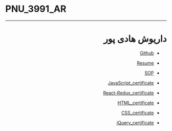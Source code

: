 # PNU_3991_AR
---------
<h1 dir=rtl>
 داریوش هادی پور
</h1>
<div dir=rtl>
 
- [Github](https://github.com/DariushStony/)

- [Resume](http://www.dariushhadipour.ir)

- [SOP](https://github.com/DariushStony/PNU_3991_AR/tree/main/SOP)

- [JavaScript_certificate](https://github.com/DariushStony/PNU_3991_AR/blob/main/Licences/SoloLearn-JavaScript.png)
 
- [React-Redux_certificate](https://github.com/DariushStony/PNU_3991_AR/blob/main/Licences/SoloLearn-React_Redux.jpg)
 
- [HTML_certificate](https://github.com/DariushStony/PNU_3991_AR/blob/main/Licences/SoloLearn-HTML.jpg)
 
- [CSS_certificate](https://github.com/DariushStony/PNU_3991_AR/blob/main/Licences/SoloLearn-CSS.jpg)
 
- [jQuery_certificate](https://github.com/DariushStony/PNU_3991_AR/blob/main/Licences/SoloLearn-jQuery.jpg)
 
 </div>
